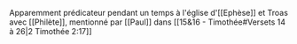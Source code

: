 Apparemment prédicateur pendant un temps à l'église d'[[Ephèse]] et Troas avec [[Philète]], mentionné par [[Paul]] dans [[15&16 - Timothée#Versets 14 à 26|2 Timothée 2:17]]